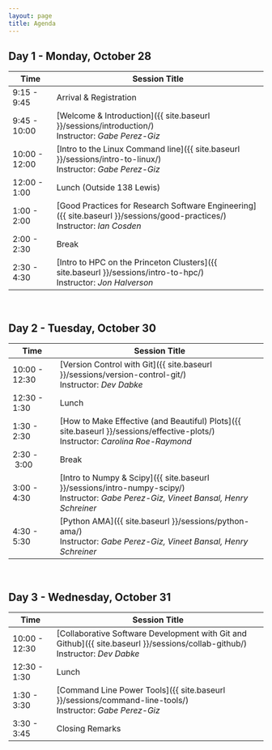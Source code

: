 ```yaml
---
layout: page
title: Agenda
---
```



## Day 1 - Monday, October 28

| Time | Session Title |
| ------ | ----- |
| 9:15 - 9:45 | Arrival & Registration |
| 9:45 - 10:00 | [Welcome & Introduction]({{ site.baseurl }}/sessions/introduction/) <br> Instructor: *Gabe Perez-Giz* |
| 10:00 - 12:00 | [Intro to the Linux Command line]({{ site.baseurl }}/sessions/intro-to-linux/) <br> Instructor: *Gabe Perez-Giz*|
| 12:00 - 1:00 | Lunch (Outside 138 Lewis)|
| 1:00 - 2:00 | [Good Practices for Research Software Engineering]({{ site.baseurl }}/sessions/good-practices/) <br> Instructor: *Ian Cosden* |
| 2:00 - 2:30 | Break |
| 2:30 - 4:30 | [Intro to HPC on the Princeton Clusters]({{ site.baseurl }}/sessions/intro-to-hpc/) <br> Instructor: *Jon Halverson*|

<br>

## Day 2 - Tuesday, October 30

| Time | Session Title |
| ------ | ----- |
| 10:00 - 12:30 | [Version Control with Git]({{ site.baseurl }}/sessions/version-control-git/)  <br> Instructor: *Dev Dabke* |
| 12:30 - 1:30 | Lunch |
| 1:30 - 2:30 | [How to Make Effective (and Beautiful) Plots]({{ site.baseurl }}/sessions/effective-plots/) <br> Instructor: *Carolina Roe-Raymond* |
| 2:30&nbsp;-&nbsp;3:00 | Break |
| 3:00 - 4:30 | [Intro to Numpy & Scipy]({{ site.baseurl }}/sessions/intro-numpy-scipy/) <br> Instructor: *Gabe Perez-Giz, Vineet Bansal, Henry Schreiner* |
| 4:30 - 5:30 | [Python AMA]({{ site.baseurl }}/sessions/python-ama/) <br> Instructor: *Gabe Perez-Giz, Vineet Bansal, Henry Schreiner* |

<br>

## Day 3 - Wednesday, October 31

| Time | Session Title |
| ------ | ----- |
| 10:00 - 12:30 | [Collaborative Software Development with Git and Github]({{ site.baseurl }}/sessions/collab-github/) <br> Instructor: *Dev Dabke* |
| 12:30 - 1:30 | Lunch |
| 1:30 - 3:30 | [Command Line Power Tools]({{ site.baseurl }}/sessions/command-line-tools/) <br> Instructor: *Gabe Perez-Giz* |
| 3:30 - 3:45 | Closing Remarks |

<!--
<br>
## Day 4 - Thursday, November 1
===
| Time | Session Title |
| ------ | ----- |
| 10:30&nbsp;-&nbsp;10:45 | Break |
| 10:45 - 11:45 | [Scientific Visualization]({{ site.baseurl }}/sessions/scientific-visualization/) <br> Instructor: *Eliot Feibush* |
| 11:45 - 12:15 | Closing Remarks & Participant Survey |
| 12:15 - 1:00 | Lunch |
| 1:00 - 2:00 | [Ask the Instructors]({{ site.baseurl }}/sessions/ask-the-instructors/) |
| 2:00 | End of Bootcamp |
-->
<!--
| 10:45 - 11:30 | [Overview of Princeton Computational Resources]({{ site.baseurl }}/sessions/pu-comp-resources/) <br> Instructor: *Curt Hillegas* |
| 11:30 - 12:15 | [What Every Computational Researcher Should Know About Computer Architecture]({{ site.baseurl }}/sessions/intro-computer-arch/)  <br> Instructor: *Ian Cosden* |
| 10:45 - 12:15 | [Getting Started with Performance Tuning]({{ site.baseurl }}/sessions/perf-tuning/) <br> Instructor: *Bei Wang* |
| 3:30 - 5:00 | [Introduction to Parallel Programming with OpenMP and MPI]({{ site.baseurl }}/sessions/parallel-programming/)  <br> Instructor: *Charles Augustine*|
| 10:45 - 11:30 | [Using the Parallel Programming Model, OpenACC, to do More Science and Less Programming]({{site.baseurl}}/sessions/openacc/) <br> Instructor: *Sunita Chandrasekaran*  |
=====
| 10:30&nbsp;-&nbsp;10:45 | Break |
=====
| 3:00 - 5:00 |  [Introduction to Debugging]({{ site.baseurl  }}/sessions/debugging/) <br> Instructor: *Stephane Ethier* |
=====
| 3:30 - 4:00 | [How to Ask a Technical Question (in a way that’s likely to efficiently lead to a helpful answer)]({{ site.baseurl }}/sessions/technical-questions/) <br> Instructor: *Dawn Koffman* |
| 9:00 - 10:30 | [Statistical Graphics Considerations]({{ site.baseurl }}/sessions/statistical-graphics/) <br> Instructor: *Dawn Koffman* |
| 9:00 - 10:00 | [Data Transfer Basics and Best Practices]({{ site.baseurl }}/sessions/data-transfer-basics/) <br> Instructor: *Hyojoon Kim* |
| 10:00 - 10:30 | [Reproducible Research: Goals and Guidelines]({{ site.baseurl  }}/sessions/reproducibility/) <br> Instructor: *Dawn Koffman* |
| 10:30&nbsp;-&nbsp;10:45 | Break |
| 11:30 - 12:15 | [Jupyter Notebooks & Editors]({{site.baseurl}}/sessions/jupyter-notebooks/) <br> Instructor: *Matthew Cahn* |
| 1:00 - 2:30 | [The Machine Learning Landscape]({{ site.baseurl }}/sessions/machine-learning/) <br> Instructor: *Vineet Bansal*  |
========
| 5:00 - 6:00 | Reception (Professors Lounge, Fine Hall) |
-->
